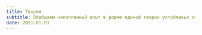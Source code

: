 ```yaml
---
title: Теория
subtitle: Обобщаем накопленный опыт в форме единой теории устойчивых открытых мастерских
date: 2021-01-01
---
```

